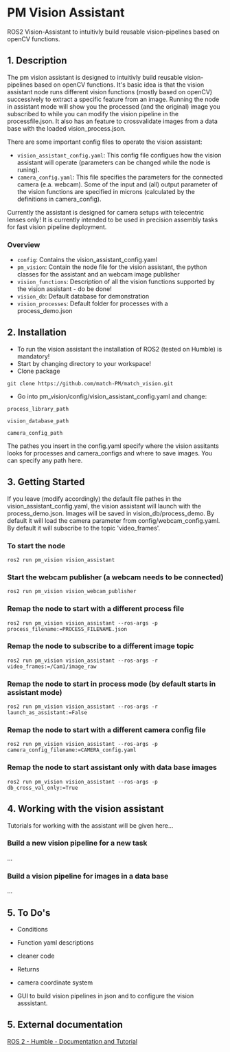 # PM Vision Assistant
ROS2 Vision-Assistant to intuitivly build reusable vision-pipelines based on openCV functions.
## 1. Description
The pm vision assistant is designed to intuitivly build reusable vision-pipelines based on openCV functions. It's basic idea is that the vision assistant node runs different vision functions (mostly based on openCV) successively to extract a specific feature from an image. Running the node in assistant mode will show you the processed (and the original) image you subscribed to while you can modify the vision pipeline in the processfile.json. It also has an feature  to crossvalidate images from a data base with the loaded vision_process.json. 

There are some important config files to operate the vision assistant:
* `vision_assistant_config.yaml`: This config file configues how the vision assistant will operate (parameters can be changed while the node is runing).
* `camera_config.yaml`: This file specifies the parameters for the connected camera (e.a. webcam). Some of the input and (all) output parameter of the vision functions are specified in microns (calculated by the definitions in camera_config). 

Currently the assistant is designed for camera setups with telecentric lenses only! It is currently intended to be used in precision assembly tasks for fast vision pipeline deployment.

### Overview
* `config`: Contains the vision_assistant_config.yaml
* `pm_vision`: Contain the node file for the vision assistant, the python classes for the assistant and an webcam image publisher
* `vision_functions`: Description of all the vision functions supported by the vision assistant - do be done!
* `vision_db`: Default database for demonstration  
* `vision_processes`: Default folder for processes with a process_demo.json

## 2. Installation 
* To run the vision assistant the installation of ROS2 (tested on Humble) is mandatory!
* Start by changing directory to your workspace!
* Clone package
```
git clone https://github.com/match-PM/match_vision.git
```
* Go into pm_vision/config/vision_assistant_config.yaml and change:
```
process_library_path
```
```
vision_database_path
```
```
camera_config_path
```
The pathes you insert in the config.yaml specify where the vision assitants looks for processes and camera_configs and where to save images. You can specify any path here. 

## 3. Getting Started
If you leave (modify accordingly) the default file pathes in the vision_assistant_config.yaml, the vision assistant will launch with the process_demo.json. Images will be saved in vision_db/process_demo. By default it will load the camera parameter from config/webcam_config.yaml. By default it will subscribe to the topic 'video_frames'.

### To start the node
```
ros2 run pm_vision vision_assistant
```
### Start the webcam publisher (a webcam needs to be connected)
```
ros2 run pm_vision vision_webcam_publisher
```
### Remap the node to start with a different process file
```
ros2 run pm_vision vision_assistant --ros-args -p process_filename:=PROCESS_FILENAME.json

```
### Remap the node to subscribe to a different image topic
```
ros2 run pm_vision vision_assistant --ros-args -r video_frames:=/Cam1/image_raw

```
### Remap the node to start in process mode (by default starts in assistant mode)
```
ros2 run pm_vision vision_assistant --ros-args -r launch_as_assistant:=False

```
### Remap the node to start with a different camera config file
```
ros2 run pm_vision vision_assistant --ros-args -p camera_config_filename:=CAMERA_config.yaml

```
### Remap the node to start assistant only with data base images
```
ros2 run pm_vision vision_assistant --ros-args -p db_cross_val_only:=True

```
## 4. Working with the vision assistant
Tutorials for working with the assistant will be given here...
### Build a new vision pipeline for a new task
...
### Build a vision pipeline for images in a data base
...

## 5. To Do's
* Conditions
* Function yaml descriptions
* cleaner code
* Returns
* camera coordinate system

* GUI to build vision pipelines in json and to configure the vision asssistant.

## 5. External documentation
[ROS 2 - Humble - Documentation and Tutorial](https://docs.ros.org/en/humble/Installation/Ubuntu-Install-Debians.html)


